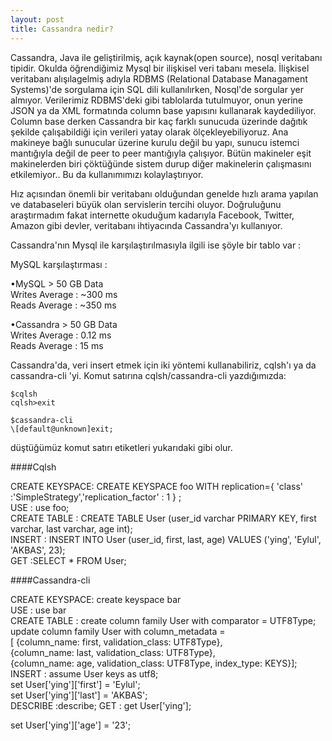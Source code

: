 ```yaml
---
layout: post
title: Cassandra nedir?
---
```


Cassandra, Java ile geliştirilmiş, açık kaynak(open source), nosql veritabanı tipidir. Okulda öğrendiğimiz Mysql bir ilişkisel veri tabanı mesela. İlişkisel veritabanı alışılagelmiş adıyla RDBMS (Relational Database Managament Systems)'de sorgulama için SQL dili kullanılırken, Nosql'de sorgular yer almıyor. Verilerimiz RDBMS'deki gibi tablolarda tutulmuyor, onun yerine JSON ya da XML formatında column base yapısını kullanarak kaydediliyor. Column base derken Cassandra bir kaç farklı sunucuda üzerinde dağıtık şekilde çalışabildiği için verileri yatay olarak ölçekleyebiliyoruz. Ana makineye bağlı sunucular üzerine kurulu değil bu yapı, sunucu istemci mantığıyla değil de peer to peer mantığıyla çalışıyor. Bütün makineler eşit makinelerden biri çöktüğünde sistem durup diğer makinelerin çalışmasını etkilemiyor..  Bu da kullanımımızı kolaylaştırıyor.  

Hız açısından önemli bir veritabanı olduğundan genelde hızlı arama yapılan ve databaseleri büyük olan servislerin tercihi oluyor. Doğruluğunu araştırmadım fakat internette okuduğum kadarıyla Facebook, Twitter, Amazon gibi devler, veritabanı ihtiyacında Cassandra'yı kullanıyor.  


Cassandra'nın Mysql ile karşılaştırılmasıyla ilgili ise şöyle bir tablo var :  

MySQL karşılaştırması :  

•MySQL > 50 GB Data  
Writes Average : ~300 ms  
Reads Average : ~350 ms  

•Cassandra > 50 GB Data  
Writes Average : 0.12 ms  
Reads Average : 15 ms  

Cassandra'da, veri insert etmek için iki yöntemi kullanabiliriz, cqlsh'ı ya da cassandra-cli 'yi.
Komut satırına cqlsh/cassandra-cli yazdığımızda:   

	$cqlsh  
	cqlsh>exit  

	$cassandra-cli  
	\[default@unknown]exit;  

düştüğümüz komut satırı etiketleri yukarıdaki gibi olur.

####Cqlsh   

CREATE KEYSPACE: CREATE KEYSPACE foo WITH replication={ 'class' :'SimpleStrategy','replication_factor' : 1 } ;  
USE : use foo;  
CREATE TABLE : CREATE TABLE User (user_id varchar PRIMARY KEY, first varchar, last varchar, age int);  
INSERT : INSERT INTO User (user_id, first, last, age)  VALUES ('ying', 'Eylul', 'AKBAS', 23);  
GET :SELECT * FROM User;

####Cassandra-cli  
  
CREATE KEYSPACE: create keyspace bar  
USE : use bar  
CREATE TABLE : create column family User with comparator = UTF8Type;  
	       update column family User with column_metadata =  
        	[       {column_name: first, validation_class: UTF8Type},  
        		{column_name: last, validation_class: UTF8Type},  
        		{column_name: age, validation_class: UTF8Type, index_type: KEYS}];  
INSERT :  assume User keys as utf8;   
set User['ying']['first'] = 'Eylul';  
set User['ying']['last'] = 'AKBAS';  
DESCRIBE :describe;
GET : get User['ying'];

 
set User['ying']['age'] = '23';  
